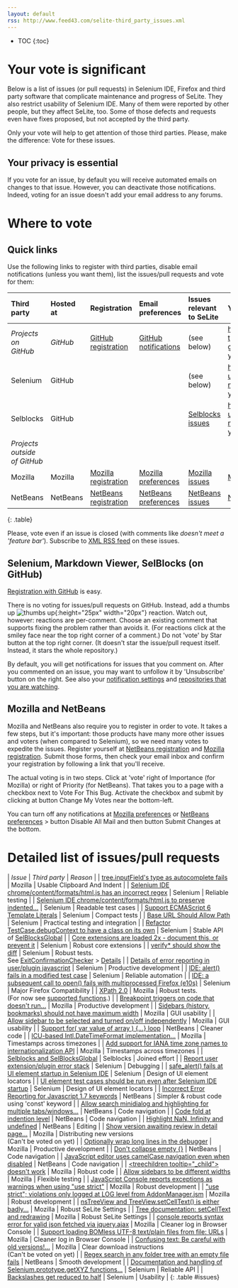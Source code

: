 ```yaml
---
layout: default
rss: http://www.feed43.com/selite-third_party_issues.xml
---
```

* TOC
{:toc}

# Your vote is significant #
Below is a list of issues (or pull requests) in Selenium IDE, Firefox and third party software that complicate maintenance and progress of SeLite. They also restrict usability of Selenium IDE. Many of them were reported by other people, but they affect SeLite, too. Some of those defects and requests even have fixes proposed, but not accepted by the third party.

Only your vote will help to get attention of those third parties. Please, make the difference: Vote for these issues.

## Your privacy is essential ##
If you vote for an issue, by default you will receive automated emails on changes to that issue. However, you can deactivate those notifications. Indeed, voting for an issue doesn't add your email address to any forums.

# Where to vote

## Quick links
Use the following links to register with third parties, disable email notifications (unless you want them), list the issues/pull requests and vote for them:

<!--
Update the following links whenever you update the detailed list.
How to get the links for GitHub: I couldn"t make it search by pairs of [repository, issue #]. Therefore
https://github.com/search?q=repo%3Arefactoror%2FSelBlocks+label%3Aquestion+author%3Apeter-kehl&ref=searchresults&type=Issues&utf8=%E2%9C%93. To edit that search, visit this link and then follow "Advanced search" link from that screen.
-->
<script type="text/javascript">
function goToYourGitHubComments( repositoryUser, repositoryProject ) {
    var username=prompt('What is your GitHub username?');
    if(username) {
        window.location= 'https://github.com/' +escape(repositoryUser)+ '/' +escape(repositoryProject)+ '/issues?utf8=✓&q=open+commenter%3A' + escape(username);
    }
}
</script>
| **Third party**      | **Hosted at** | **Registration**                                                                     | **Email preferences**                                                                         | **Issues relevant to SeLite** | **Your votes (or comments)** |
|:---------------------|:--------------|:-------------------------------------------------------------------------------------|:----------------------------------------------------------------------------------------------|:------------------------------|:-------------------|
| _Projects on GitHub_ | _GitHub_      | [GitHub registration](https://github.com/join)                           | [GitHub notifications](https://github.com/settings/notifications) | (see below) | https://github.com/search?type=Issues&utf8=✓&q=commenter%3A**your-github-user-name** <br/><a href="#" onclick="var username=prompt('What is your GitHub username?'); if(username) { window.location= 'https://github.com/search?type=Issues&utf8=✓&q=commenter%3A' +escape(username); }">your comments</a> |
| Selenium             | GitHub        |             |                                               |  (see below) | https://github.com/seleniumHQ/selenium/issues?utf8=✓&q=commenter%3A**your-github-user-name** <br/><a href="#" onclick="goToYourGitHubComments('seleniumHQ', 'selenium')">your comments</a> |
| Selblocks            | GitHub        |  |  | [Selblocks issues](https://github.com/search?q=repo%3Arefactoror%2FSelBlocks+label%3Aquestion+author%3Apeter-kehl&ref=searchresults&type=Issues&utf8=✓) | https://github.com/refactoror/SelBlocks/issues?utf8=✓&q=commenter%3A**your-github-user-name** <br/><a href="#" onclick="goToYourGitHubComments('refactoror', 'Selblocks')">your comments</a> |
| _Projects outside of GitHub_ | | | | | | |
| Mozilla              | Mozilla       | [Mozilla registration](https://bugzilla.mozilla.org/createaccount.cgi)              | [Mozilla preferences](https://bugzilla.mozilla.org/userprefs.cgi?tab=email)                  | [Mozilla issues](https://bugzilla.mozilla.org/buglist.cgi?quicksearch=ALL+bug_id%3A396966%2C406629%2C962861%2C852837%2C837961%2C627808%2C929703%2C932578%2C891774%2C278536%2C1031985%2C1051632%2C1108132%2C1096135%2C1071816%2C1247476) | [Mozilla votes](https://bugzilla.mozilla.org/page.cgi?id=voting/user.html) |
| NetBeans             | NetBeans      | [NetBeans registration](https://netbeans.org/people/new)                            | [NetBeans preferences](https://netbeans.org/bugzilla/userprefs.cgi?tab=email)            | [NetBeans issues](https://netbeans.org/bugzilla/buglist.cgi?quicksearch=ALL%20bug_id%3A237640%2C238942%2C244329%2C234888%2C%2C238121%2C240529%2C238691%2C238942) | [NetBeans votes](https://netbeans.org/bugzilla/page.cgi?id=voting/user.html) |
{: .table}

Please, vote even if an issue is closed (with comments like _doesn't meet a 'feature bar'_). Subscribe to [XML RSS feed](http://www.feed43.com/selite-third_party_issues.xml) on these issues.

## Selenium, Markdown Viewer, SelBlocks (on GitHub)
[Registration with GitHub](https://github.com/join) is easy.

There is no voting for issues/pull requests on GitHub. Instead, add a thumbs up ![thumbs up](https://assets-cdn.github.com/images/icons/emoji/unicode/1f44d.png){:height="25px" width="20px"} reaction. Watch out, however: reactions are per-comment. Choose an existing comment that supports fixing the problem rather than avoids it. (For reactions click at the smiley face near the top right corner of a comment.) Do not 'vote' by Star button at the top right corner. (It doesn't star the issue/pull request itself. Instead, it stars the whole repository.)

By default, you will get notifications for issues that you comment on. After you commented on an issue, you may want to unfollow it by 'Unsubscribe' button on the right. See also your [notification settings](https://github.com/settings/notifications) and [repositories that you are watching](https://github.com/watching).

## Mozilla and NetBeans
Mozilla and NetBeans also require you to register in order to vote. It takes a few steps, but it's important: those products have many more other issues and voters (when compared to Selenium), so we need many votes to expedite the issues. Register yourself at [NetBeans registration](https://netbeans.org/people/new) and [Mozilla registration](https://bugzilla.mozilla.org/createaccount.cgi). Submit those forms, then check your email inbox and confirm your registration by following a link that you'll receive.

The actual voting is in two steps. Click at 'vote' right of Importance (for Mozilla) or right of Priority (for NetBeans). That takes you to a page with a checkbox next to Vote For This Bug. Activate the checkbox and submit by clicking at button Change My Votes near the bottom-left.

You can turn off any notifications at [Mozilla preferences](https://bugzilla.mozilla.org/userprefs.cgi?tab=email) or [NetBeans preferences](https://netbeans.org/bugzilla/userprefs.cgi?tab=email) > button Disable All Mail and then button Submit Changes at the bottom.

# Detailed list of issues/pull requests
<!-- Use exact issue names (including typos!), or shorten them with "..." but only at the end. That eases the navigation. Keep them sorted in order of importance. -->

| *Issue*                                                                                                                          | *Third party*   | *Reason*                           |
| [tree.inputField's type as autocomplete fails](https://bugzilla.mozilla.org/show_bug.cgi?id=1247476)                             | Mozilla         | Usable Clipboard And Indent |
| [Selenium IDE chrome/content/formats/html.js has an incorrect regex](https://github.com/SeleniumHQ/selenium/issues/1636)         | Selenium        | Reliable testing |
| [Selenium IDE chrome/content/formats/html.js to preserve indented...](https://github.com/SeleniumHQ/selenium/issues/1546)        | Selenium        | Readable test cases |
| [Support ECMAScript 6 Template Literals](https://github.com/SeleniumHQ/selenium/issues/1662)                                     | Selenium        | Compact tests |
| [Base URL Should Allow Path](https://github.com/SeleniumHQ/selenium/issues/1550)                                                 | Selenium        | Practical testing and integration |
| [Refactor TestCase.debugContext to have a class on its own](https://github.com/SeleniumHQ/selenium/issues/1537)                  | Selenium        | Stable API of [SelBlocksGlobal](SelBlocksGlobal) |
| [Core extensions are loaded 2x - document this, or prevent it](https://github.com/SeleniumHQ/selenium/issues/1549)               | Selenium        | Robust core extensions |
| [verify* should show the diff](https://github.com/SeleniumHQ/selenium/issues/1538)                                               | Selenium        | Robust tests. <br>See [ExitConfirmationChecker](ExitConfirmationChecker) &gt; [Details](ExitConfirmationChecker#details) |
| [Details of error reporting in user/plugin javascript](https://github.com/SeleniumHQ/selenium/pull/61)                           | Selenium        | Productive development |
| [IDE: alert() fails in a modified test case](https://github.com/SeleniumHQ/selenium/issues/1768)                                 | Selenium        | Reliable automation |
| [IDE: a subsequent call to open() fails with multiprocessed Firefox (e10s)](https://github.com/SeleniumHQ/selenium/issues/1769)  | Selenium | Major Firefox Compatibility |
| [XPath 2.0](https://bugzilla.mozilla.org/show_bug.cgi?id=396966)                                                                 | Mozilla         | Robust tests.<br>(For now see <a href='https://developer.mozilla.org/en-US/docs/XPath/Functions'>supported functions</a>.) |
| [Breakpoint triggers on code that doesn't run...](https://bugzilla.mozilla.org/show_bug.cgi?id=1051632)                          | Mozilla         | Productive development |
| [Sidebars  (history, bookmarks) should not have maximum width](https://bugzilla.mozilla.org/show_bug.cgi?id=406629)              | Mozilla         | GUI usability |
| [Allow sidebar to be selected and turned on/off independently](https://bugzilla.mozilla.org/show_bug.cgi?id=962861)              | Mozilla         | GUI usability |
| [Support for( var value of array ) {...} loop](https://netbeans.org/bugzilla/show_bug.cgi?id=237640)                             | NetBeans        | Cleaner code |
| [ICU-based Intl.DateTimeFormat implementation...](https://bugzilla.mozilla.org/show_bug.cgi?id=852837)                           | Mozilla         | Timestamps across timezones |
| [Add support for IANA time zone names to internationalization API](https://bugzilla.mozilla.org/show_bug.cgi?id=837961)          | Mozilla         | Timestamps across timezones |
| [Selblocks and SelBlocksGlobal](https://github.com/refactoror/SelBlocks/issues/4)                                                | Selblocks       | Joined effort |
| [Report user extension/plugin error stack](https://github.com/SeleniumHQ/selenium/issues/1548)                                   | Selenium        | Debugging |
| [safe_alert() fails at UI element startup in Selenium IDE](https://github.com/SeleniumHQ/selenium/issues/1535)                   | Selenium        | Design of UI element locators |
| [UI element test cases should be run even after Selenium IDE startup](https://github.com/SeleniumHQ/selenium/issues/1536)        | Selenium        | Design of UI element locators |
| [Incorrect Error Reporting for Javascript 1.7 keywords](https://netbeans.org/bugzilla/show_bug.cgi?id=238942)                    | NetBeans        | Simpler & robust code using 'const' keyword |
| [Allow search minidialog and highlighting for multiple tabs/windows...](https://netbeans.org/bugzilla/show_bug.cgi?id=244329)    | NetBeans        | Code navigation |
| [Code fold at indention level](https://netbeans.org/bugzilla/show_bug.cgi?id=234888)                                             | NetBeans        | Code navigation |
| [Highlight NaN, Infinity and undefined](https://netbeans.org/bugzilla/show_bug.cgi?id=238121)                                    | NetBeans        | Editing |
| [Show version awaiting review in detail page...](https://bugzilla.mozilla.org/show_bug.cgi?id=627808)                            | Mozilla         | Distributing new versions<br> (Can't be voted on yet) |
| [Optionally wrap long lines in the debugger](https://bugzilla.mozilla.org/show_bug.cgi?id=1108132)                               | Mozilla         | Productive development |
| [Don't collapse empty {}](https://netbeans.org/bugzilla/show_bug.cgi?id=240529)                                                  | NetBeans        | Code navigation |
| [JavaScript editor uses camelCase navigation even when disabled](https://netbeans.org/bugzilla/show_bug.cgi?id=238691)           | NetBeans        | Code navigation |
| [&lt;treechildren tooltip="_child"&gt; doesn't work](https://bugzilla.mozilla.org/show_bug.cgi?id=929703)                        | Mozilla         | Robust code |
| [Allow sidebars to be different widths](https://bugzilla.mozilla.org/show_bug.cgi?id=932578)                                     | Mozilla         | Flexible testing |
| [JavaScript Console reports exceptions as warnings when using "use strict"](https://bugzilla.mozilla.org/show_bug.cgi?id=725468) | Mozilla         | Robust development |
| ["use strict"; violations only logged at LOG level from AddonManager.jsm](https://bugzilla.mozilla.org/show_bug.cgi?id=1096135)  | Mozilla         | Robust development |
| [nsTreeView and TreeView.setCellText() is either badly...](https://bugzilla.mozilla.org/show_bug.cgi?id=891774)                  | Mozilla         | Robust SeLite Settings |
| [Tree documentation: setCellText and redrawing](https://bugzilla.mozilla.org/show_bug.cgi?id=278536)                             | Mozilla         | Robust SeLite Settings |
| [console reports syntax error for valid json fetched via jquery.ajax](https://bugzilla.mozilla.org/show_bug.cgi?id=1031985)      | Mozilla         | Cleaner log in Browser Console |
| [Support loading BOMless UTF-8 text/plain files from file: URLs](https://bugzilla.mozilla.org/show_bug.cgi?id=1071816)           | Mozilla         | Cleaner log in Browser Console |
| [Confusing text: Be careful with old versions!...](https://bugzilla.mozilla.org/show_bug.cgi?id=1239898)                         | Mozilla         | Clear download instructions<br> (Can't be voted on yet) |
| [Regex search in any folder tree with an empty file fails](https://netbeans.org/bugzilla/show_bug.cgi?id=257897)                 | NetBeans        | Smooth development |
| [Documentation and handling of Selenium.prototype.getXYZ functions...](https://github.com/SeleniumHQ/selenium/issues/1635)       | Selenium        | Reliable API |
| [Backslashes get reduced to half](https://github.com/SeleniumHQ/selenium/issues/2215) | Selenium | Usability |
{: .table #issues}

<!--
<tr><td> <a href='https://code.google.com/archive/p/selenium/issues/2706'>Base URL inconsistent behavior (IDE)</a>        </td><td> Selenium    </td><td> Flexible testing </td></tr>
<tr><td> <a href='https://code.google.com/p/selenium/issues/detail?id=1816'>[IDE] JS regex replace for line break does not work...</a> </td><td> Selenium </td><td> Robust and expressive <tr><td> <a href='http://code.google.com/p/selenium/issues/detail?id=3028'>Keyboard shortcut to Selenium IDE</a>                            </td><td> Selenium    </td><td> GUI usability </td></tr>
-->